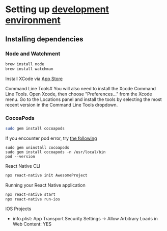 # Setting up [development environment](https://reactnative.dev/docs/environment-setup)


## Installing dependencies

### Node and Watchment

```bash
brew install node
brew install watchman
```

Install XCode via [App Store](https://itunes.apple.com/us/app/xcode/id497799835?mt=12)

Command Line Tools#
You will also need to install the Xcode Command Line Tools. Open Xcode, then choose "Preferences..." from the Xcode menu. Go to the Locations panel and install the tools by selecting the most recent version in the Command Line Tools dropdown.

### CocoaPods

```bash
sudo gem install cocoapods
```

If you encounter pod error, try [the following](https://stackoverflow.com/questions/37904588/cocoapods-not-installing)

```
sudo gem uninstall cocoapods
sudo gem install cocoapods -n /usr/local/bin
pod --version
```


React Native CLI

```bash
npx react-native init AwesomeProject
```

Running your React Native application

```bash
npx react-native start
npx react-native run-ios
```

IOS Projects

* info.plist: App Transport Security Settings -> Allow Arbitrary Loads in Web Content: YES
